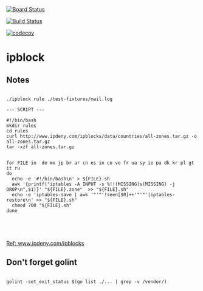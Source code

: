 [![Board Status](https://mchirico.visualstudio.com/c7e39c31-ad05-41c9-8b5b-22ac9a522c14/bde6ae0a-fc94-4b19-a70c-2389949f30e8/_apis/work/boardbadge/54cb834f-ff69-4ab9-b365-6625aa2a9081?columnOptions=1)](https://mchirico.visualstudio.com/c7e39c31-ad05-41c9-8b5b-22ac9a522c14/_boards/board/t/bde6ae0a-fc94-4b19-a70c-2389949f30e8/Microsoft.RequirementCategory/)

[![Build Status](https://mchirico.visualstudio.com/ipblock/_apis/build/status/mchirico.ipblock?branchName=master)](https://mchirico.visualstudio.com/ipblock/_build/latest?definitionId=9&branchName=master)



[![codecov](https://codecov.io/gh/mchirico/ipblock/branch/master/graph/badge.svg)](https://codecov.io/gh/mchirico/ipblock)
# ipblock

## Notes
```

./ipblock rule ./test-fixtures/mail.log

--- SCRIPT ---

#!/bin/bash
mkdir rules
cd rules
curl http://www.ipdeny.com/ipblocks/data/countries/all-zones.tar.gz -o all-zones.tar.gz
tar -xzf all-zones.tar.gz


for FILE in  de mx jp br ar cn es in co ve fr ua sy ie pa dk kr pl gt it ru
do
  echo -e '#!/bin/bash\n' > ${FILE}.sh
  awk '{printf("iptables -A INPUT -s %!!(MISSING)s(MISSING) -j DROP\n",$1)}' "${FILE}.zone"  >> "${FILE}.sh"
  echo -e 'iptables-save | awk '"'"'!seen[$0]++'"'"'|iptables-restore\n' >> "${FILE}.sh"
  chmod 700 "${FILE}.sh"
done





```
[Ref: www.ipdeny.com/ipblocks ](http://www.ipdeny.com/ipblocks)



## Don't forget golint

```

golint -set_exit_status $(go list ./... | grep -v /vendor/)

```


